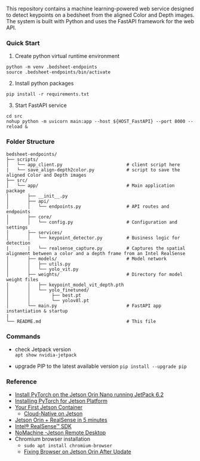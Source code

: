 This repository contains a machine learning-powered web service designed to detect keypoints on a bedsheet from the aligned Color and Depth images. 
The system is built with Python and uses the FastAPI framework for the web API.

### Quick Start
1. Create python virtual runtime environment
```
python -m venv .bedsheet-endpoints
source .bedsheet-endpoints/bin/activate
```

2. Install python packages  
```
pip install -r requirements.txt
```

3. Start FastAPI service
```
cd src
nohup python -m uvicorn main:app --host ${HOST_FastAPI} --port 8000 --reload &
```

### Folder Structure
```
bedsheet-endpoints/
├── scripts/
│   └── app_client.py                        # client script here
|   └── save_align-depth2color.py            # script to save the aligned Color and Depth images 
├── src/
│   └── app/                                 # Main application package
│       ├── __init__.py
│       ├── api/
│       │   └── endpoints.py                 # API routes and endpoints
│       ├── core/
│       │   └── config.py                    # Configuration and settings
│       ├── services/
│       │   └── keypoint_detector.py         # Business logic for detection
|       |   └── realsense_capture.py         # Captures the spatial alignment between a color and a depth frame from an Intel RealSense         
│       ├── models/                          # Model network
│       │   ├── utils.py
│       │   └── yolo_vit.py
│       ├── weights/                         # Directory for model weight files
│       │   ├── keypoint_model_vit_depth.pth 
│       │   └── yolo_finetuned/
│       │        ├── best.pt
│       │        └── yolov8l.pt     
│       └── main.py                          # FastAPI app instantiation & startup
|
└── README.md                                # This file
```

### Commands
- check Jetpack version  
`apt show nvidia-jetpack`

- upgrade PIP to the latest available version 
`pip install --upgrade pip`

### Reference
- [Install PyTorch on the Jetson Orin Nano running JetPack 6.2](https://ninjalabo.ai/blogs/jetson_pytorch.html)
- [Installing PyTorch for Jetson Platform](https://docs.nvidia.com/deeplearning/frameworks/install-pytorch-jetson-platform/index.html)  
- [Your First Jetson Container](https://developer.nvidia.com/embedded/learn/tutorials/jetson-container)
  - [Cloud-Native on Jetson](https://developer.nvidia.com/embedded/jetson-cloud-native)
- [Jetson Orin + RealSense in 5 minutes](https://jetsonhacks.com/2025/03/20/jetson-orin-realsense-in-5-minutes/)
- [Intel® RealSense™ SDK](https://github.com/IntelRealSense/librealsense)
- [NoMachine -Jetson Remote Desktop](https://jetsonhacks.com/2023/12/03/nomachine-jetson-remote-desktop/)
- Chromium browser installation
  - `sudo apt install chromium-browser` 
  - [Fixing Browser on Jetson Orin After Update](https://www.cytron.io/tutorial/fixing-browser-on-orin-nano?srsltid=AfmBOooYB3fVsAevCR_Jti3VefWsatnt-JAfQbPPSNdbTzsp0kFWLnzc)
